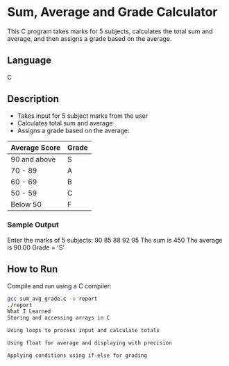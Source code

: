 # Sum, Average and Grade Calculator
This C program takes marks for 5 subjects, calculates the total sum and average, and then assigns a grade based on the average.

## Language
C

## Description
- Takes input for 5 subject marks from the user  
- Calculates total sum and average  
- Assigns a grade based on the average:

| Average Score | Grade |
|---------------|-------|
| 90 and above  | S     |
| 70 - 89       | A     |
| 60 - 69       | B     |
| 50 - 59       | C     |
| Below 50      | F     |

### Sample Output
Enter the marks of 5 subjects:
90 85 88 92 95
The sum is 450
The average is 90.00
Grade = 'S'

## How to Run
Compile and run using a C compiler:
```bash
gcc sum_avg_grade.c -o report
./report
What I Learned
Storing and accessing arrays in C

Using loops to process input and calculate totals

Using float for average and displaying with precision

Applying conditions using if-else for grading
